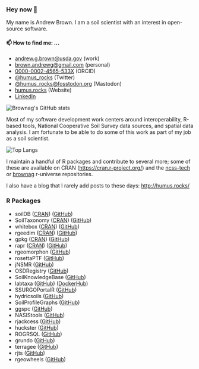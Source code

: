 ### Hey now 👋

My name is Andrew Brown. I am a soil scientist with an interest in open-source software.

#### 📫 How to find me: ...
  - [andrew.g.brown@usda.gov](mailto:andrew.g.brown@usda.gov) (work)
  - [brown.andrewg@gmail.com](mailto:brown.andrewg@gmail.com) (personal)
  - [0000-0002-4565-533X](https://orcid.org/0000-0002-4565-533X) (ORCID)
  - [@humus_rocks](https://twitter.com/humus_rocks) (Twitter)
  - [@humus_rocks@fosstodon.org](https://fosstodon.org/@humus_rocks) (Mastodon)
  - [humus.rocks](https://humus.rocks/) (Website)
  - [LinkedIn](https://www.linkedin.com/in/andrew-brown-31687b30/)

![Brownag's GitHub stats](https://github-readme-stats.vercel.app/api?username=brownag&show_icons=true&theme=dark)

Most of my software development work centers around interoperability, R-based tools, National Cooperative Soil Survey data sources, and spatial data analysis. I am fortunate to be able to do some of this work as part of my job as a soil scientist.

![Top Langs](https://github-readme-stats.vercel.app/api/top-langs/?username=brownag&hide=html,less,css,scss,TeX,cypher&layout=compact&theme=dark)

I maintain a handful of R packages and contribute to several more; some of these are available on CRAN (https://cran.r-project.org/) and the [ncss-tech](https://ncss-tech.r-universe.dev/ui#packages) or [brownag](https://brownag.r-universe.dev/ui#packages) r-universe repositories. 

I also have a blog that I rarely add posts to these days: http://humus.rocks/

### R Packages  
 - soilDB ([CRAN](https://cran.r-project.org/package=soilDB)) ([GitHub](http://ncss-tech.github.io/soilDB/))
 - SoilTaxonomy ([CRAN](https://cran.r-project.org/package=SoilTaxonomy)) ([GitHub](http://ncss-tech.github.io/SoilTaxonomy/))
 - whitebox ([CRAN](https://cran.r-project.org/package=whitebox)) ([GitHub](https://opengeos.github.io/whiteboxR/))
 - rgeedim ([CRAN](https://cran.r-project.org/package=rgeedim)) ([GitHub](https://humus.rocks/rgeedim/))
 - gpkg ([CRAN](https://cran.r-project.org/package=gpkg))
([GitHub](https://humus.rocks/gpkg/))
 - rapr ([CRAN](https://cran.r-project.org/package=rapr)) ([GitHub](https://humus.rocks/rapr/))
 - rgeomorphon ([GitHub](https://humus.rocks/rgeomorphon/))
 - rosettaPTF ([GitHub](https://ncss-tech.github.io/rosettaPTF/))
 - jNSMR ([GitHub](https://ncss-tech.github.io/jNSMR))
 - OSDRegistry ([GitHub](https://github.com/ncss-tech/OSDRegistry))
 - SoilKnowledgeBase ([GitHub](https://ncss-tech.github.io/SoilKnowledgeBase))
 - labtaxa ([GitHub](https://github.com/brownag/labtaxa)) ([DockerHub](https://hub.docker.com/r/brownag/labtaxa))
 - SSURGOPortalR ([GitHub](https://humus.rocks/SSURGOPortalR/))
 - hydricsoils ([GitHub](https://humus.rocks/hydricsoils/))
 - SoilProfileGraphs ([GitHub](https://humus.rocks/SoilProfileGraphs/))
 - ggspc ([GitHub](https://humus.rocks/ggspc/))
 - NASIStools ([GitHub](https://humus.rocks/NASIStools/))
 - rjackcess ([GitHub](https://humus.rocks/rjackcess/))
 - huckster ([GitHub](https://humus.rocks/huckster/))
 - ROGRSQL ([GitHub](https://humus.rocks/ROGRSQL/))
 - grundo ([GitHub](https://github.com/brownag/grundo/))
 - terragee ([GitHub](https://humus.rocks/terragee/))
 - rjts ([GitHub](https://humus.rocks/rjts/))
 - rgeowheels ([GitHub](https://humus.rocks/rgeowheels/))
 
